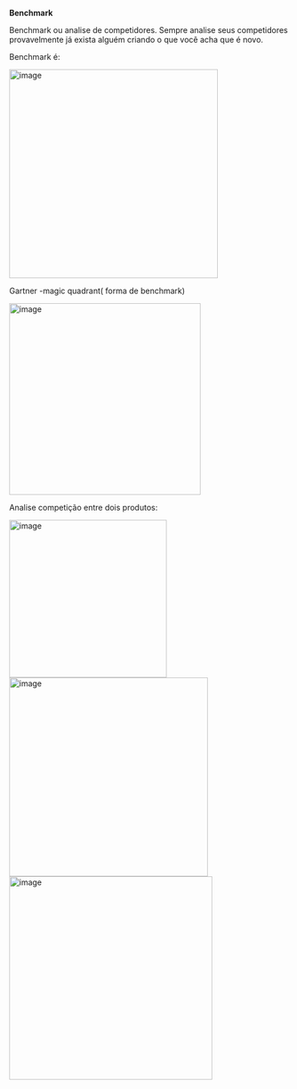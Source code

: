 **Benchmark**

Benchmark ou analise de competidores. Sempre analise seus competidores provavelmente já exista alguém criando o que você acha que é novo.

Benchmark é:

<img width="375" alt="image" src="https://github.com/aevilesaguiar/UX-Design/assets/52088444/2151cdfd-2ba1-4d7b-821f-92cdf4733c77">

Gartner -magic quadrant( forma de benchmark)

<img width="344" alt="image" src="https://github.com/aevilesaguiar/UX-Design/assets/52088444/ed4ef306-fd56-45fa-8457-84c7885ccdbe">


Analise competição entre dois produtos:

<img width="283" alt="image" src="https://github.com/aevilesaguiar/UX-Design/assets/52088444/b3ac5255-d377-4437-9abb-b4e820c86a96">

<img width="357" alt="image" src="https://github.com/aevilesaguiar/UX-Design/assets/52088444/e177b329-52de-4a57-8444-62fcfce46801">

<img width="365" alt="image" src="https://github.com/aevilesaguiar/UX-Design/assets/52088444/ad23e723-f070-4dd0-a6eb-3b520478c9e9">




